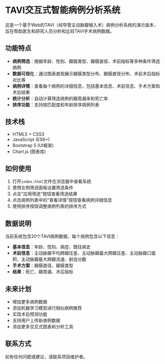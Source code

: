 # TAVI交互式智能病例分析系统

这是一个基于Web的TAVI（经导管主动脉瓣植入术）病例分析系统的演示版本，旨在帮助医生和研究人员分析和比较TAVI手术病例数据。

## 功能特点

- **病例筛选**：根据年龄、性别、瓣膜类型、瓣膜直径、术前指标等多种条件筛选病例
- **数据可视化**：通过图表直观展示瓣膜类型分布、瓣膜直径分布、术前术后指标对比等
- **病例详情**：查看每个病例的详细信息，包括基本信息、术前信息、手术方案和术后结果
- **统计分析**：自动计算筛选病例的瓣周漏率和死亡率
- **排序功能**：支持按匹配度和年龄排序病例列表

## 技术栈

- HTML5 + CSS3
- JavaScript (ES6+)
- Bootstrap 5 (UI框架)
- Chart.js (图表库)

## 如何使用

1. 打开`index.html`文件在浏览器中查看系统
2. 使用左侧筛选面板设置筛选条件
3. 点击"应用筛选"按钮查看筛选结果
4. 点击病例列表中的"查看详情"按钮查看病例详细信息
5. 使用排序按钮调整病例列表的排序方式

## 数据说明

当前系统包含20个TAVI病例数据，每个病例包含以下信息：

- **基本信息**：年龄、性别、病症、既往病史
- **术前信息**：主动脉瓣平均跨瓣压差、主动脉瓣最大跨瓣压差、主动脉瓣口面积、主动脉瓣最大跨瓣流速、射血分数
- **手术方案**：瓣膜直径、瓣膜类型
- **结果**：死亡、瓣周漏、术后指标

## 未来计划

- 增加更多病例数据
- 添加机器学习模型进行相似病例推荐
- 实现术后预测功能
- 支持用户上传新病例数据
- 添加更多交互式图表和分析工具

## 联系方式

如有任何问题或建议，请联系项目维护者。 